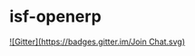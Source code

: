 # isf-openerp
[![Gitter](https://badges.gitter.im/Join Chat.svg)](https://gitter.im/informatici/isf-openerp?utm_source=badge&utm_medium=badge&utm_campaign=pr-badge&utm_content=badge)